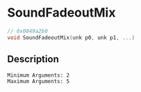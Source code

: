 # SoundFadeoutMix
```c
// 0x0049a2b0
void SoundFadeoutMix(unk p0, unk p1, ...)
```
## Description
```
Minimum Arguments: 2
Maximum Arguments: 5
```

